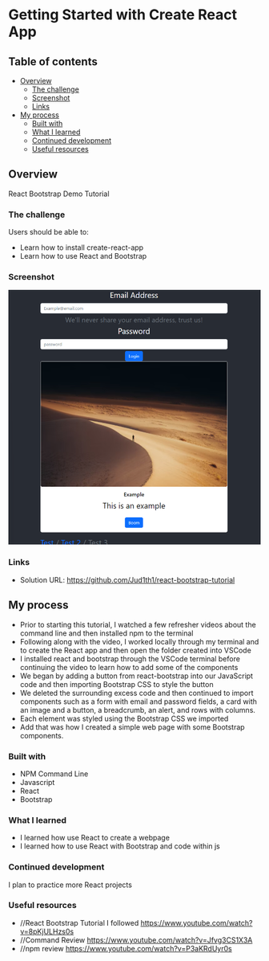 # Getting Started with Create React App


## Table of contents

- [Overview](#overview)
  - [The challenge](#the-challenge)
  - [Screenshot](#screenshot)
  - [Links](#links)
- [My process](#my-process)
  - [Built with](#built-with)
  - [What I learned](#what-i-learned)
  - [Continued development](#continued-development)
  - [Useful resources](#useful-resources)


## Overview
React Bootstrap Demo Tutorial

### The challenge

Users should be able to:

- Learn how to install create-react-app
- Learn how to use React and Bootstrap

### Screenshot

![](./Screenshot.png)


### Links

- Solution URL: https://github.com/Jud1th1/react-bootstrap-tutorial

## My process
-   Prior to starting this tutorial, I watched a few refresher videos about the command line and then installed npm to the terminal
-   Following along with the video, I worked locally through my terminal and to create the React app and then open the folder created into VSCode
-   I installed react and bootstrap through the VSCode terminal before continuing the video to learn how to add some of the components
-   We began by adding a button from react-bootstrap into our JavaScript code and then importing Bootstrap CSS to style the button
-   We deleted the surrounding excess code and then continued to import components such as a form with email and password fields, a card with an image and a button, a breadcrumb, an alert, and rows with columns.
-   Each element was styled using the Bootstrap CSS we imported
-	Add that was how I created a simple web page with some Bootstrap components. 



### Built with

- NPM Command Line
- Javascript
- React
- Bootstrap


### What I learned

-	I learned how use React to create a webpage
-   I learned how to use React with Bootstrap and code within js


### Continued development

I plan to practice more React projects 


### Useful resources

- //React Bootstrap Tutorial I followed https://www.youtube.com/watch?v=8pKjULHzs0s
- //Command Review https://www.youtube.com/watch?v=Jfvg3CS1X3A
- //npm review https://www.youtube.com/watch?v=P3aKRdUyr0s

